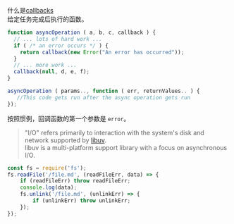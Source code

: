 什么是[callbacks](https://nodejs.org/en/knowledge/getting-started/control-flow/what-are-callbacks/)  
给定任务完成后执行的函数。  
```js
function asyncOperation ( a, b, c, callback ) {
  // ... lots of hard work ...
  if ( /* an error occurs */ ) {
    return callback(new Error("An error has occurred"));
  }
  // ... more work ...
  callback(null, d, e, f);
}

asyncOperation ( params.., function ( err, returnValues.. ) {
   //This code gets run after the async operation gets run
});
```
按照惯例，回调函数的第一个参数是 `error`。  



>"I/O" refers primarily to interaction with the system's disk and network supported by [libuv](http://libuv.org/).  
libuv is a multi-platform support library with a focus on asynchronous I/O.  

```js
const fs = require('fs');
fs.readFile('/file.md', (readFileErr, data) => {
    if (readFileErr) throw readFileErr;
    console.log(data);
    fs.unlink('/file.md', (unlinkErr) => {
        if (unlinkErr) throw unlinkErr;
    });
});
```
